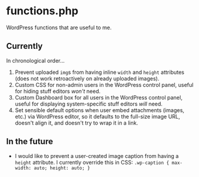# functions.php
WordPress functions that are useful to me.

## Currently 
In chronological order...

1. Prevent uploaded `img`s from having inline `width` and `height` attributes (does not work retroactively on already uploaded images).
2. Custom CSS for non-admin users in the WordPress control panel, useful for hiding stuff editors *won't* need.
3. Custom Dashboard box for all users in the WordPress control panel, useful for displaying system-specific stuff editors *will* need.
4. Set sensible default options when user embed attachments (images, etc.) via WordPress editor, so it defaults to the full-size image URL, doesn't align it, and doesn't try to wrap it in a link.

## In the future

* I would like to prevent a user-created image caption from having a `height` attribute. I currently override this in CSS: `.wp-caption { max-width: auto; height: auto; }`
